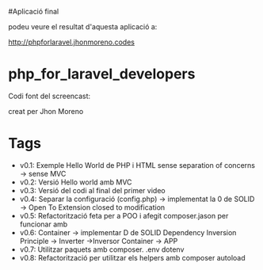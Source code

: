 #Aplicació final

podeu veure el resultat d'aquesta aplicació a:

http://phpforlaravel.jhonmoreno.codes

# php_for_laravel_developers

Codi font del screencast:

creat per Jhon Moreno

# Tags

- v0.1: Exemple Hello World de PHP i HTML sense separation of concerns -> sense MVC 
- v0.2: Versió Hello world amb MVC
- v0.3: Versió del codi al final del primer video
- v0.4: Separar la configuració (config.php) -> implementat la 0 de SOLID -> Open To Extension closed to modification
- v0.5: Refactorització feta per a POO i afegit composer.jason per funcionar amb
- v0.6: Container -> implementar D de SOLID Dependency Inversion Principle -> Inverter ->Inversor Container -> APP
- v0.7: Utilitzar paquets amb composer. .env dotenv
- v0.8: Refactorització per utilitzar els helpers amb composer autoload
